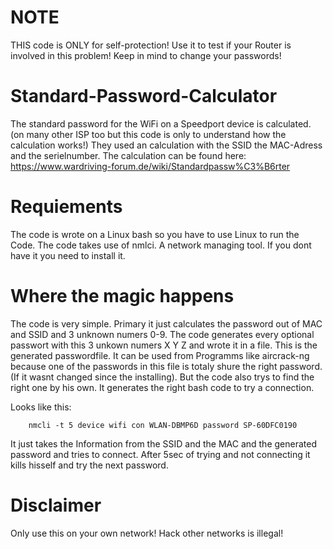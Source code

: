 # NOTE
THIS code is ONLY for self-protection! Use it to test if your Router is involved in this problem! Keep in mind to change your passwords!

# Standard-Password-Calculator

The standard password for the WiFi on a Speedport device is calculated. (on many other ISP too but this code is only to understand how the calculation works!) 
They used an calculation with the SSID the MAC-Adress and the serielnumber.
The calculation can be found here: https://www.wardriving-forum.de/wiki/Standardpassw%C3%B6rter

# Requiements

The code is wrote on a Linux bash so you have to use Linux to run the Code.
The code takes use of nmlci. A network managing tool. If you dont have it you need to install it.

# Where the magic happens

The code is very simple. Primary it just calculates the password out of MAC and SSID and 3 unknown numers 0-9.
The code generates every optional passwort with this 3 unkown numers X Y Z and wrote it in a file.
This is the generated passwordfile. It can be used from Programms like aircrack-ng because one of the passwords in this file is totaly shure the right password. (If it wasnt changed since the installing).
But the code also trys to find the right one by his own. It generates the right bash code to try a connection.

Looks like this: 

```
    nmcli -t 5 device wifi con WLAN-DBMP6D password SP-60DFC0190
```

It just takes the Information from the SSID and the MAC and the generated password and tries to connect. After 5sec of trying and not connecting it kills hisself and try the next password.

# Disclaimer

Only use this on your own network! Hack other networks is illegal!
